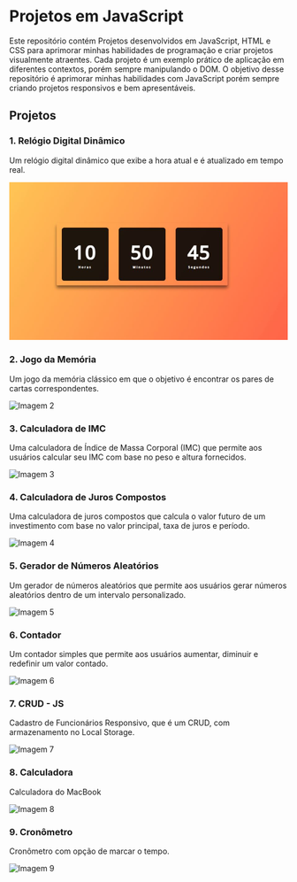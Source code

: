 # Projetos em JavaScript

Este repositório contém Projetos desenvolvidos em JavaScript, HTML e CSS para aprimorar minhas habilidades de programação e criar projetos visualmente atraentes. Cada projeto é um exemplo prático de aplicação em diferentes contextos, porém sempre manipulando o DOM. O objetivo desse repositório é aprimorar minhas habilidades com JavaScript porém sempre criando projetos responsivos e bem apresentáveis.

## Projetos

### 1. Relógio Digital Dinâmico

Um relógio digital dinâmico que exibe a hora atual e é atualizado em tempo real.

![Imagem 1](1-relogio-digital-dinamico/assets/img/img1.JPG)

### 2. Jogo da Memória

Um jogo da memória clássico em que o objetivo é encontrar os pares de cartas correspondentes.

![Imagem 2](Projetos-JS\2-jogo-da-memoria\img\img2.jpg)

### 3. Calculadora de IMC

Uma calculadora de Índice de Massa Corporal (IMC) que permite aos usuários calcular seu IMC com base no peso e altura fornecidos.

![Imagem 3](Projetos-JS\3-calculadora-imc\assets\img\img3.jpg)

### 4. Calculadora de Juros Compostos

Uma calculadora de juros compostos que calcula o valor futuro de um investimento com base no valor principal, taxa de juros e período.

![Imagem 4](Projetos-JS\4-calculadora-juros-compostos\assets\img\img4.jpg)

### 5. Gerador de Números Aleatórios

Um gerador de números aleatórios que permite aos usuários gerar números aleatórios dentro de um intervalo personalizado.

![Imagem 5](Projetos-JS\5-gerar-numeros-aleatorios\assets\img\img5.jpg)

### 6. Contador

Um contador simples que permite aos usuários aumentar, diminuir e redefinir um valor contado.

![Imagem 6](Projetos-JS\6-contador\assets\img\img6.jpg)

### 7. CRUD - JS

Cadastro de Funcionários Responsivo, que é um CRUD, com armazenamento no Local Storage.

![Imagem 7](Projetos-JS\7-CRUD-JS\assets\img\img7.jpg)

### 8. Calculadora

Calculadora do MacBook

![Imagem 8](Projetos-JS\8-calculadora\assets\img\img8.jpg)

### 9. Cronômetro

Cronômetro com opção de marcar o tempo.

![Imagem 9](Projetos-JS\9-cronometro\assets\img\img9.jpg)